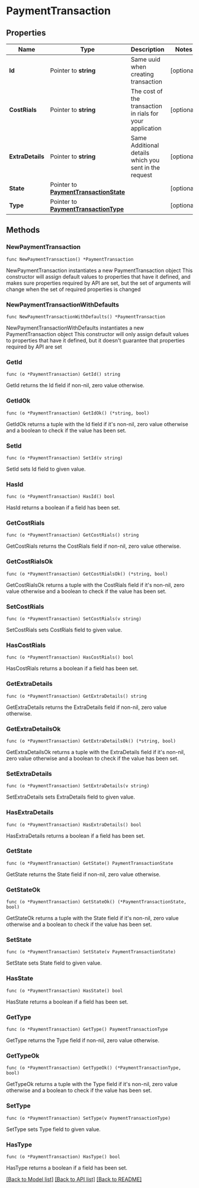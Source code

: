 # PaymentTransaction

## Properties

Name | Type | Description | Notes
------------ | ------------- | ------------- | -------------
**Id** | Pointer to **string** | Same uuid when creating transaction | [optional] 
**CostRials** | Pointer to **string** | The cost of the transaction in rials for your application | [optional] 
**ExtraDetails** | Pointer to **string** | Same Additional details which you sent in the request | [optional] 
**State** | Pointer to [**PaymentTransactionState**](PaymentTransactionState.md) |  | [optional] 
**Type** | Pointer to [**PaymentTransactionType**](PaymentTransactionType.md) |  | [optional] 

## Methods

### NewPaymentTransaction

`func NewPaymentTransaction() *PaymentTransaction`

NewPaymentTransaction instantiates a new PaymentTransaction object
This constructor will assign default values to properties that have it defined,
and makes sure properties required by API are set, but the set of arguments
will change when the set of required properties is changed

### NewPaymentTransactionWithDefaults

`func NewPaymentTransactionWithDefaults() *PaymentTransaction`

NewPaymentTransactionWithDefaults instantiates a new PaymentTransaction object
This constructor will only assign default values to properties that have it defined,
but it doesn't guarantee that properties required by API are set

### GetId

`func (o *PaymentTransaction) GetId() string`

GetId returns the Id field if non-nil, zero value otherwise.

### GetIdOk

`func (o *PaymentTransaction) GetIdOk() (*string, bool)`

GetIdOk returns a tuple with the Id field if it's non-nil, zero value otherwise
and a boolean to check if the value has been set.

### SetId

`func (o *PaymentTransaction) SetId(v string)`

SetId sets Id field to given value.

### HasId

`func (o *PaymentTransaction) HasId() bool`

HasId returns a boolean if a field has been set.

### GetCostRials

`func (o *PaymentTransaction) GetCostRials() string`

GetCostRials returns the CostRials field if non-nil, zero value otherwise.

### GetCostRialsOk

`func (o *PaymentTransaction) GetCostRialsOk() (*string, bool)`

GetCostRialsOk returns a tuple with the CostRials field if it's non-nil, zero value otherwise
and a boolean to check if the value has been set.

### SetCostRials

`func (o *PaymentTransaction) SetCostRials(v string)`

SetCostRials sets CostRials field to given value.

### HasCostRials

`func (o *PaymentTransaction) HasCostRials() bool`

HasCostRials returns a boolean if a field has been set.

### GetExtraDetails

`func (o *PaymentTransaction) GetExtraDetails() string`

GetExtraDetails returns the ExtraDetails field if non-nil, zero value otherwise.

### GetExtraDetailsOk

`func (o *PaymentTransaction) GetExtraDetailsOk() (*string, bool)`

GetExtraDetailsOk returns a tuple with the ExtraDetails field if it's non-nil, zero value otherwise
and a boolean to check if the value has been set.

### SetExtraDetails

`func (o *PaymentTransaction) SetExtraDetails(v string)`

SetExtraDetails sets ExtraDetails field to given value.

### HasExtraDetails

`func (o *PaymentTransaction) HasExtraDetails() bool`

HasExtraDetails returns a boolean if a field has been set.

### GetState

`func (o *PaymentTransaction) GetState() PaymentTransactionState`

GetState returns the State field if non-nil, zero value otherwise.

### GetStateOk

`func (o *PaymentTransaction) GetStateOk() (*PaymentTransactionState, bool)`

GetStateOk returns a tuple with the State field if it's non-nil, zero value otherwise
and a boolean to check if the value has been set.

### SetState

`func (o *PaymentTransaction) SetState(v PaymentTransactionState)`

SetState sets State field to given value.

### HasState

`func (o *PaymentTransaction) HasState() bool`

HasState returns a boolean if a field has been set.

### GetType

`func (o *PaymentTransaction) GetType() PaymentTransactionType`

GetType returns the Type field if non-nil, zero value otherwise.

### GetTypeOk

`func (o *PaymentTransaction) GetTypeOk() (*PaymentTransactionType, bool)`

GetTypeOk returns a tuple with the Type field if it's non-nil, zero value otherwise
and a boolean to check if the value has been set.

### SetType

`func (o *PaymentTransaction) SetType(v PaymentTransactionType)`

SetType sets Type field to given value.

### HasType

`func (o *PaymentTransaction) HasType() bool`

HasType returns a boolean if a field has been set.


[[Back to Model list]](../README.md#documentation-for-models) [[Back to API list]](../README.md#documentation-for-api-endpoints) [[Back to README]](../README.md)


